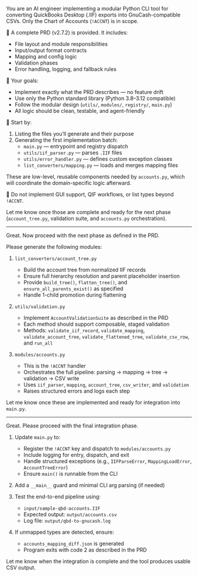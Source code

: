 You are an AI engineer implementing a modular Python CLI tool for converting QuickBooks Desktop (.IIF) exports into GnuCash-compatible CSVs. Only the Chart of Accounts (`!ACCNT`) is in scope.

🧾 A complete PRD (v2.7.2) is provided. It includes:
- File layout and module responsibilities
- Input/output format contracts
- Mapping and config logic
- Validation phases
- Error handling, logging, and fallback rules

🎯 Your goals:
- Implement exactly what the PRD describes — no feature drift
- Use only the Python standard library (Python 3.8–3.12 compatible)
- Follow the modular design (`utils/`, `modules/`, `registry/`, `main.py`)
- All logic should be clean, testable, and agent-friendly

👟 Start by:
1. Listing the files you’ll generate and their purpose
2. Generating the first implementation batch:
   - `main.py` — entrypoint and registry dispatch
   - `utils/iif_parser.py` — parses `.IIF` files
   - `utils/error_handler.py` — defines custom exception classes
   - `list_converters/mapping.py` — loads and merges mapping files

These are low-level, reusable components needed by `accounts.py`, which will coordinate the domain-specific logic afterward.

📌 Do not implement GUI support, QIF workflows, or list types beyond `!ACCNT`.

Let me know once those are complete and ready for the next phase (`account_tree.py`, validation suite, and `accounts.py` orchestration).



---

Great. Now proceed with the next phase as defined in the PRD.

Please generate the following modules:

1. `list_converters/account_tree.py`  
   - Build the account tree from normalized IIF records  
   - Ensure full hierarchy resolution and parent placeholder insertion  
   - Provide `build_tree()`, `flatten_tree()`, and `ensure_all_parents_exist()` as specified  
   - Handle 1-child promotion during flattening

2. `utils/validation.py`  
   - Implement `AccountValidationSuite` as described in the PRD  
   - Each method should support composable, staged validation
   - Methods: `validate_iif_record`, `validate_mapping`, `validate_account_tree`, `validate_flattened_tree`, `validate_csv_row`, and `run_all`

3. `modules/accounts.py`  
   - This is the `!ACCNT` handler  
   - Orchestrates the full pipeline: parsing → mapping → tree → validation → CSV write  
   - Uses `iif_parser`, `mapping`, `account_tree`, `csv_writer`, and `validation`  
   - Raises structured errors and logs each step

Let me know once these are implemented and ready for integration into `main.py`.

---

Great. Please proceed with the final integration phase.

1. Update `main.py` to:
   - Register the `!ACCNT` key and dispatch to `modules/accounts.py`
   - Include logging for entry, dispatch, and exit
   - Handle structured exceptions (e.g., `IIFParseError`, `MappingLoadError`, `AccountTreeError`)
   - Ensure `main()` is runnable from the CLI

2. Add a `__main__` guard and minimal CLI arg parsing (if needed)

3. Test the end-to-end pipeline using:
   - `input/sample-qbd-accounts.IIF`
   - Expected output: `output/accounts.csv`
   - Log file: `output/qbd-to-gnucash.log`

4. If unmapped types are detected, ensure:
   - `accounts_mapping_diff.json` is generated
   - Program exits with code 2 as described in the PRD

Let me know when the integration is complete and the tool produces usable CSV output.

